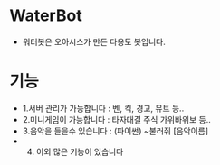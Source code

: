# WaterBot

- 워터봇은 오아시스가 만든 다용도 봇입니다. 


# 기능


* 1.서버 관리가 가능합니다
: 벤, 킥, 경고, 뮤트 등..
* 2.미니게임이 가능합니다
: 타자대결 주식 가위바위보 등..
* 3.음악을 들을수 있습니다
: (파이썬) ~불러줘 [음악이름]
* 4. 이외 많은 기능이 있습니다

